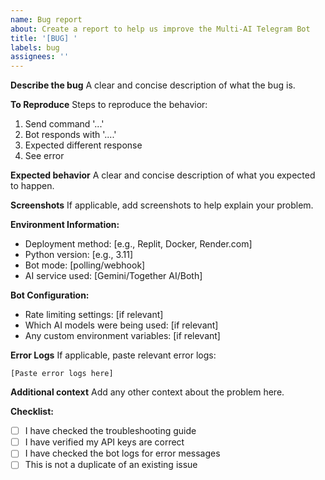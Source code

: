 ```yaml
---
name: Bug report
about: Create a report to help us improve the Multi-AI Telegram Bot
title: '[BUG] '
labels: bug
assignees: ''
---
```


**Describe the bug**
A clear and concise description of what the bug is.

**To Reproduce**
Steps to reproduce the behavior:
1. Send command '...'
2. Bot responds with '....'
3. Expected different response
4. See error

**Expected behavior**
A clear and concise description of what you expected to happen.

**Screenshots**
If applicable, add screenshots to help explain your problem.

**Environment Information:**
- Deployment method: [e.g., Replit, Docker, Render.com]
- Python version: [e.g., 3.11]
- Bot mode: [polling/webhook]
- AI service used: [Gemini/Together AI/Both]

**Bot Configuration:**
- Rate limiting settings: [if relevant]
- Which AI models were being used: [if relevant]
- Any custom environment variables: [if relevant]

**Error Logs**
If applicable, paste relevant error logs:
```
[Paste error logs here]
```

**Additional context**
Add any other context about the problem here.

**Checklist:**
- [ ] I have checked the troubleshooting guide
- [ ] I have verified my API keys are correct
- [ ] I have checked the bot logs for error messages
- [ ] This is not a duplicate of an existing issue

